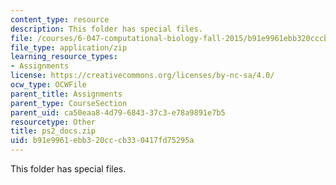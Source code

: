 ```yaml
---
content_type: resource
description: This folder has special files.
file: /courses/6-047-computational-biology-fall-2015/b91e9961ebb320cccb330417fd75295a_ps2_docs.zip
file_type: application/zip
learning_resource_types:
- Assignments
license: https://creativecommons.org/licenses/by-nc-sa/4.0/
ocw_type: OCWFile
parent_title: Assignments
parent_type: CourseSection
parent_uid: ca50eaa8-4d79-6843-37c3-e78a9891e7b5
resourcetype: Other
title: ps2_docs.zip
uid: b91e9961-ebb3-20cc-cb33-0417fd75295a
---
```

This folder has special files.